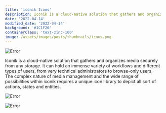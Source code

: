 ```yaml
---
title: 'iconik Icons'
description: Iconik is a cloud-native solution that gathers and organizes media securely from any storage. It can hold an immense variety of workflows and different types of users, from very technical administrators to browse-only users. The complex nature of media management and the wide range of possibilities within iconik requires a unique icon library to depict all sort of actions, states and entities.
date: '2022-04-14'
modified_date: '2022-04-14'
background: '#1C1F26'
containerClass: 'text-zinc-100'
image: /assets/images/posts/thumbnails/icons.png
---
```


![Error](@@baseUrl@@/assets/images/posts/icons/iconik_icons_header.png)

Iconik is a cloud-native solution that gathers and organizes media securely from any storage. It can hold an immense variety of workflows and different types of users, from very technical administrators to browse-only users. The complex nature of media management and the wide range of possibilities within iconik requires a unique icon library to depict all sort of actions, states and entities.

![Error](@@baseUrl@@/assets/images/posts/icons/iconik_icons_01.png)

![Error](@@baseUrl@@/assets/images/posts/icons/iconik_icons_02.png)
